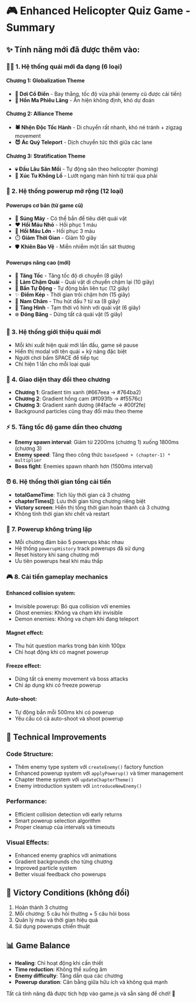 # 🎮 Enhanced Helicopter Quiz Game - Summary

## ✨ Tính năng mới đã được thêm vào:

### 🦹‍♂️ 1. Hệ thống quái mới đa dạng (6 loại)

#### Chương 1: Globalization Theme
- **🦇 Dơi Cổ Điển** - Bay thẳng, tốc độ vừa phải (enemy cũ được cải tiến)
- **👻 Hồn Ma Phiêu Lãng** - Ẩn hiện không định, khó dự đoán

#### Chương 2: Alliance Theme  
- **🕷️ Nhện Độc Tốc Hành** - Di chuyển rất nhanh, khó né tránh + zigzag movement
- **😈 Ác Quỷ Teleport** - Dịch chuyển tức thời giữa các lane

#### Chương 3: Stratification Theme
- **💀 Đầu Lâu Săn Mồi** - Tự động săn theo helicopter (homing)
- **🐙 Xúc Tu Khổng Lồ** - Lướt ngang màn hình từ trái qua phải

### 🎁 2. Hệ thống powerup mở rộng (12 loại)

#### Powerups cơ bản (từ game cũ)
- 🔫 **Súng Máy** - Có thể bắn để tiêu diệt quái vật
- ❤️ **Hồi Máu Nhỏ** - Hồi phục 1 máu  
- 💖 **Hồi Máu Lớn** - Hồi phục 3 máu
- ⏱️ **Giảm Thời Gian** - Giảm 10 giây
- 🛡️ **Khiên Bảo Vệ** - Miễn nhiễm một lần sát thương

#### Powerups nâng cao (mới)
- 💨 **Tăng Tốc** - Tăng tốc độ di chuyển (8 giây)
- 🐌 **Làm Chậm Quái** - Quái vật di chuyển chậm lại (10 giây)
- 🎯 **Bắn Tự Động** - Tự động bắn liên tục (12 giây)
- ✨ **Điểm Kép** - Thời gian trôi chậm hơn (15 giây)
- 🧲 **Nam Châm** - Thu hút dấu ? từ xa (8 giây)
- 👻 **Tàng Hình** - Tạm thời vô hình với quái vật (6 giây)
- ❄️ **Đóng Băng** - Dừng tất cả quái vật (5 giây)

### 🎯 3. Hệ thống giới thiệu quái mới
- Mỗi khi xuất hiện quái mới lần đầu, game sẽ pause
- Hiển thị modal với tên quái + kỹ năng đặc biệt
- Người chơi bấm SPACE để tiếp tục
- Chỉ hiện 1 lần cho mỗi loại quái

### 🎨 4. Giao diện thay đổi theo chương
- **Chương 1**: Gradient tím xanh (#667eea → #764ba2)
- **Chương 2**: Gradient hồng cam (#f093fb → #f5576c)  
- **Chương 3**: Gradient xanh dương (#4facfe → #00f2fe)
- Background particles cũng thay đổi màu theo theme

### ⚡ 5. Tăng tốc độ game dần theo chương
- **Enemy spawn interval**: Giảm từ 2200ms (chương 1) xuống 1800ms (chương 3)
- **Enemy speed**: Tăng theo công thức `baseSpeed + (chapter-1) * multiplier`
- **Boss fight**: Enemies spawn nhanh hơn (1500ms interval)

### ⏰ 6. Hệ thống thời gian tổng cải tiến
- **totalGameTime**: Tích lũy thời gian cả 3 chương
- **chapterTimes[]**: Lưu thời gian từng chương riêng biệt
- **Victory screen**: Hiển thị tổng thời gian hoàn thành cả 3 chương
- Không tính thời gian khi chết và restart

### 🎁 7. Powerup không trùng lặp
- Mỗi chương đảm bảo 5 powerups khác nhau
- Hệ thống `powerupHistory` track powerups đã sử dụng
- Reset history khi sang chương mới
- Ưu tiên powerups heal khi máu thấp

### 🎮 8. Cải tiến gameplay mechanics

#### Enhanced collision system:
- Invisible powerup: Bỏ qua collision với enemies
- Ghost enemies: Không va chạm khi invisible
- Demon enemies: Không va chạm khi đang teleport

#### Magnet effect:
- Thu hút question marks trong bán kính 100px
- Chỉ hoạt động khi có magnet powerup

#### Freeze effect:
- Dừng tất cả enemy movement và boss attacks
- Chỉ áp dụng khi có freeze powerup

#### Auto-shoot:
- Tự động bắn mỗi 500ms khi có powerup
- Yêu cầu có cả auto-shoot và shoot powerup

## 🔧 Technical Improvements

### Code Structure:
- Thêm enemy type system với `createEnemy()` factory function
- Enhanced powerup system với `applyPowerup()` và timer management
- Chapter theme system với `updateChapterTheme()`
- Enemy introduction system với `introduceNewEnemy()`

### Performance:
- Efficient collision detection với early returns
- Smart powerup selection algorithm
- Proper cleanup của intervals và timeouts

### Visual Effects:
- Enhanced enemy graphics với animations
- Gradient backgrounds cho từng chương
- Improved particle system
- Better visual feedback cho powerups

## 🎯 Victory Conditions (không đổi)
1. Hoàn thành 3 chương
2. Mỗi chương: 5 câu hỏi thường + 5 câu hỏi boss
3. Quản lý máu và thời gian hiệu quả
4. Sử dụng powerups chiến thuật

## 📊 Game Balance
- **Healing**: Chỉ hoạt động khi cần thiết
- **Time reduction**: Không thể xuống âm
- **Enemy difficulty**: Tăng dần qua các chương
- **Powerup duration**: Cân bằng giữa hữu ích và không quá mạnh

Tất cả tính năng đã được tích hợp vào game.js và sẵn sàng để chơi! 🎉